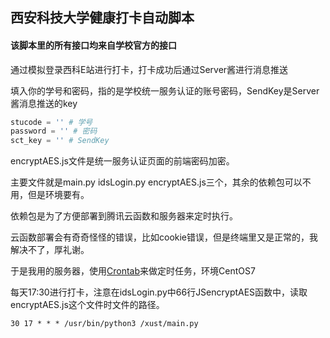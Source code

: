 ## 西安科技大学健康打卡自动脚本

#### 该脚本里的所有接口均来自学校官方的接口

通过模拟登录西科E站进行打卡，打卡成功后通过Server酱进行消息推送

填入你的学号和密码，指的是学校统一服务认证的账号密码，SendKey是Server酱消息推送的key

```python
stucode = '' # 学号
password = '' # 密码
sct_key = '' # SendKey
```

encryptAES.js文件是统一服务认证页面的前端密码加密。

主要文件就是main.py  idsLogin.py encryptAES.js三个，其余的依赖包可以不用，但是环境要有。

依赖包是为了方便部署到腾讯云函数和服务器来定时执行。

云函数部署会有奇奇怪怪的错误，比如cookie错误，但是终端里又是正常的，我解决不了，厚礼谢。

于是我用的服务器，使用[Crontab](https://www.cnblogs.com/dalianpai/p/11813950.html)来做定时任务，环境CentOS7

每天17:30进行打卡，注意在idsLogin.py中66行JSencryptAES函数中，读取encryptAES.js这个文件时文件的路径。

```
30 17 * * * /usr/bin/python3 /xust/main.py
```

